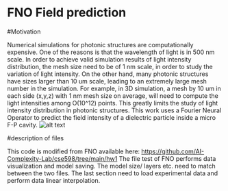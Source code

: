# FNO Field prediction

#Motivation 

Numerical simulations for photonic structures are computationally
expensive. One of the reasons is that the wavelength of
light is in 500 nm scale. In order to achieve valid simulation results
of light intensity distribution, the mesh size need to be of 1 nm
scale, in order to study the variation of light intensity. On the other
hand, many photonic structures have sizes larger than 10 um scale,
leading to an extremely large mesh number in the simulation. For
example, in 3D simulation, a mesh by 10 um in each side (x,y,z)
with 1 nm mesh size on average, will need to compute the light
intensities among O(10^12) points. This greatly limits the study of
light intensity distribution in photonic structures.
This work uses a Fourier Neural Operator  to predict the field intensity of a dielectric particle inside a micro F-P cavity. 
![alt text]([http://url/to/img.png](https://github.com/pandaman0w0/FNO_Field_prediction/blob/main/readme_img1.png))


#description of files

This code is modified from FNO available here: https://github.com/AI-Complexity-Lab/cse598/tree/main/hw1
The file test of FNO performs data visualization and model saving. 
The model size/ layers etc. need to match between the two files. 
The last section need to load experimental data and perform data linear interpolation. 
